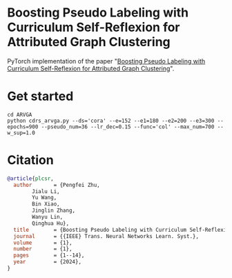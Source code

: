 # Boosting Pseudo Labeling with Curriculum Self-Reflexion for Attributed Graph Clustering
PyTorch implementation of the paper "[Boosting Pseudo Labeling with Curriculum Self-Reflexion for Attributed Graph Clustering](https://ieeexplore.ieee.org/abstract/document/9777842)".


# Get started
```Shell
cd ARVGA
python cdrs_arvga.py --ds='cora' --e=152 --e1=180 --e2=200 --e3=300 --epochs=900 --pseudo_num=36 --lr_dec=0.15 --func='col' --max_num=700 --w_sup=1.0
```

# Citation

```BibTeX
@article{plcsr,
  author       = {Pengfei Zhu,
        Jialu Li,
        Yu Wang,  
        Bin Xiao,
        Jinglin Zhang,
        Wanyu Lin,
        Qinghua Hu},
  title        = {Boosting Pseudo Labeling with Curriculum Self-Reflexion for Attributed Graph Clustering},
  journal      = {{IEEE} Trans. Neural Networks Learn. Syst.},
  volume       = {1},
  number       = {1},
  pages        = {1--14},
  year         = {2024},
}
```
